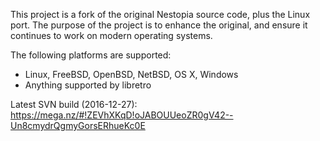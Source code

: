 This project is a fork of the original Nestopia source code, plus the 
Linux port. The purpose of the project is to enhance the original, and
ensure it continues to work on modern operating systems.

The following platforms are supported:
* Linux, FreeBSD, OpenBSD, NetBSD, OS X, Windows
* Anything supported by libretro

Latest SVN build (2016-12-27): https://mega.nz/#!ZEVhXKqD!oJABOUUeoZR0gV42--Un8cmydrQgmyGorsERhueKc0E